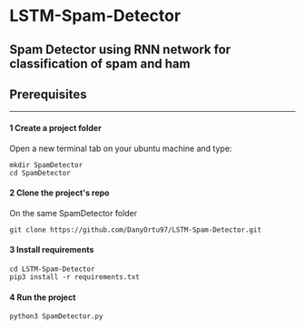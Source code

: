# LSTM-Spam-Detector
Spam Detector using RNN network for classification of spam and ham
---




## Prerequisites 
---

#### 1 Create a project folder
Open a new terminal tab on your ubuntu machine and type:
```
mkdir SpamDetector
cd SpamDetector
```

#### 2 Clone the project's repo

On the same SpamDetector folder 

```
git clone https://github.com/DanyOrtu97/LSTM-Spam-Detector.git
```

#### 3 Install requirements

```
cd LSTM-Spam-Detector
pip3 install -r requirements.txt
```


#### 4 Run the project

```
python3 SpamDetector.py
```
